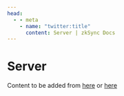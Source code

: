 ```yaml
---
head:
  - - meta
    - name: "twitter:title"
      content: Server | zkSync Docs
---
```


# Server

Content to be added from [here](https://github.com/matter-labs/zksync-era/tree/main/docs/specs) or [here](https://zkstack.io/components)
